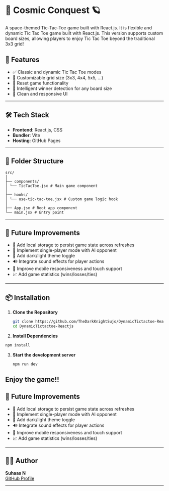 # 🚀 Cosmic Conquest 🪐

A space-themed Tic-Tac-Toe game built with React.js. It is flexible and dynamic Tic Tac Toe game built with React.js. This version supports custom board sizes, allowing players to enjoy Tic Tac Toe beyond the traditional 3x3 grid!



## 🧠 Features

- ✅ Classic and dynamic Tic Tac Toe modes
- 🔢 Customizable grid size (3x3, 4x4, 5x5, ...)
- 🔄 Reset game functionality
- 🧠 Intelligent winner detection for any board size
- 🎨 Clean and responsive UI

---

## 🛠️ Tech Stack

- **Frontend**: React.js, CSS
- **Bundler**: Vite
- **Hosting**: GitHub Pages

---

## 🧩 Folder Structure
```
src/
│
├── components/
│ └── TicTacToe.jsx # Main game component
│
├── hooks/
│ └── use-tic-tac-toe.jsx # Custom game logic hook
│
├── App.jsx # Root app component
└── main.jsx # Entry point
```

---
## 🚧 Future Improvements

- 💾 Add local storage to persist game state across refreshes
- 🤖 Implement single-player mode with AI opponent
- 🎨 Add dark/light theme toggle
- 🔊 Integrate sound effects for player actions
- 📱 Improve mobile responsiveness and touch support
- 📈 Add game statistics (wins/losses/ties)

---

## 📦 Installation

1. **Clone the Repository**
   ```bash
   git clone https://github.com/TheDarkKnightSujo/DynamicTictactoe-Reactjs.git
   cd DynamicTictactoe-Reactjs
2. **Install Dependencies**

  ```bash
  npm install
  ```

3. **Start the development server**
   ```
   npm run dev
   ```
   
## Enjoy the game!!
## 🚧 Future Improvements

- 💾 Add local storage to persist game state across refreshes
- 🤖 Implement single-player mode with AI opponent
- 🎨 Add dark/light theme toggle
- 🔊 Integrate sound effects for player actions
- 📱 Improve mobile responsiveness and touch support
- 📈 Add game statistics (wins/losses/ties)

---

## 👨‍💻 Author

**Suhaas N**  
[GitHub Profile](https://github.com/TheDarkKnightSujo)

---


